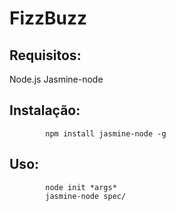 FizzBuzz
========

Requisitos:
-----------
Node.js
Jasmine-node

Instalação:
-----------
			npm install jasmine-node -g

Uso:
----
			node init *args*
			jasmine-node spec/